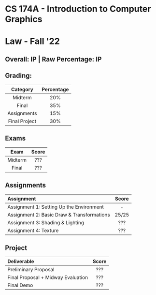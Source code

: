 # CS 174A - Introduction to Computer Graphics

# Law - Fall '22

## Overall: IP | Raw Percentage: IP

## Grading:

|   Category    | Percentage |
| :-----------: | :--------: |
|    Midterm    |    20%     |
|     Final     |    35%     |
|  Assignments  |    15%     |
| Final Project |    30%     |

## Exams

|  Exam   | Score |
| :-----: | :---: |
| Midterm |  ???  |
|  Final  |  ???  |

## Assignments

| Assignment                                 | Score |
| :----------------------------------------- | :---: |
| Assignment 1: Setting Up the Environment   |   -   |
| Assignment 2: Basic Draw & Transformations | 25/25 |
| Assignment 3: Shading & Lighting           |  ???  |
| Assignment 4: Texture                      |  ???  |

## Project

| Deliverable                        | Score |
| :--------------------------------- | :---: |
| Preliminary Proposal               |  ???  |
| Final Proposal + Midway Evaluation |  ???  |
| Final Demo                         |  ???  |

